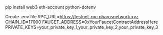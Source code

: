 pip install web3 eth-account python-dotenv

Create .env file
RPC_URL=https://testnet-rpc.pharosnetwork.xyz
CHAIN_ID=17000
FAUCET_ADDRESS=0xYourFaucetContractAddressHere
PRIVATE_KEYS=your_private_key_1,your_private_key_2,your_private_key_3

